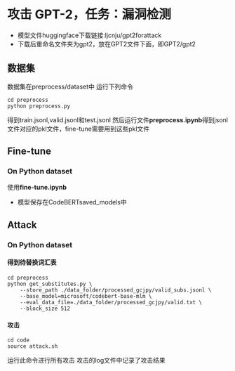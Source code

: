 # 攻击 GPT-2，任务：漏洞检测
* 模型文件huggingface下载链接:ljcnju/gpt2forattack
* 下载后重命名文件夹为gpt2，放在GPT2文件下面，即GPT2/gpt2


## 数据集
数据集在preprocess/dataset中
运行下列命令
```shell
cd preprocess
python preprocess.py
```
得到train.jsonl,valid.jsonl和test.jsonl
然后运行文件**preprocess.ipynb**得到jsonl文件对应的pkl文件，fine-tune需要用到这些pkl文件

## Fine-tune 
### On Python dataset

使用**fine-tune.ipynb**
* 模型保存在CodeBERTsaved_models中

## Attack

### On Python dataset

#### 得到待替换词汇表
```
cd preprocess
python get_substitutes.py \
    --store_path ./data_folder/processed_gcjpy/valid_subs.jsonl \
    --base_model=microsoft/codebert-base-mlm \
    --eval_data_file=./data_folder/processed_gcjpy/valid.txt \
    --block_size 512
```

#### 攻击

```shell
cd code
source attack.sh
```
运行此命令进行所有攻击
攻击的log文件中记录了攻击结果
